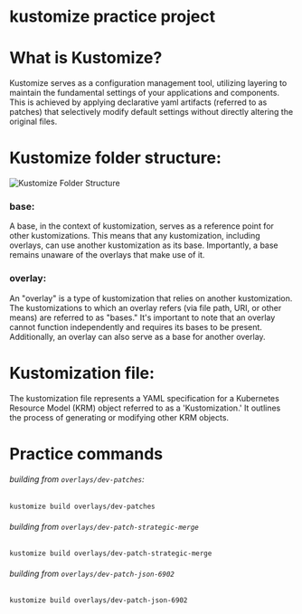 # kustomize practice project

# What is Kustomize?

Kustomize serves as a configuration management tool, utilizing layering to maintain the fundamental settings of your applications and components. This is achieved by applying declarative yaml artifacts (referred to as patches) that selectively modify default settings without directly altering the original files.

# Kustomize folder structure:

![Kustomize Folder Structure]()

### base:

A base, in the context of kustomization, serves as a reference point for other kustomizations. This means that any kustomization, including overlays, can use another kustomization as its base. Importantly, a base remains unaware of the overlays that make use of it.


### overlay:

An "overlay" is a type of kustomization that relies on another kustomization. The kustomizations to which an overlay refers (via file path, URI, or other means) are referred to as "bases." It's important to note that an overlay cannot function independently and requires its bases to be present. Additionally, an overlay can also serve as a base for another overlay.

# Kustomization file:

The kustomization file represents a YAML specification for a Kubernetes Resource Model (KRM) object referred to as a 'Kustomization.' It outlines the process of generating or modifying other KRM objects.


# Practice commands

###### building from `overlays/dev-patches`:

```
kustomize build overlays/dev-patches
```

###### building from `overlays/dev-patch-strategic-merge`

```
kustomize build overlays/dev-patch-strategic-merge
```
###### building from `overlays/dev-patch-json-6902`

```
kustomize build overlays/dev-patch-json-6902
```
